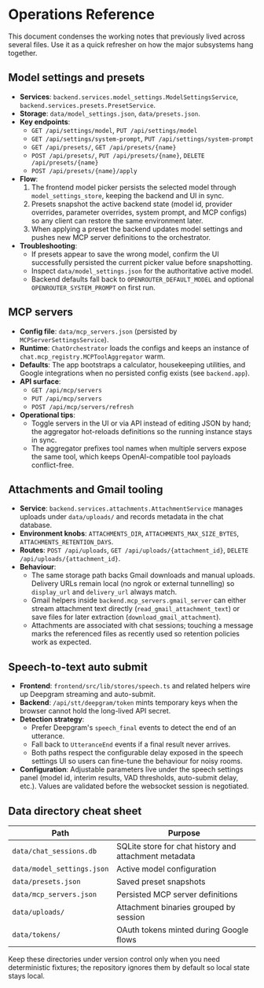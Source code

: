 # Operations Reference

This document condenses the working notes that previously lived across several files.
Use it as a quick refresher on how the major subsystems hang together.

## Model settings and presets

- **Services**: `backend.services.model_settings.ModelSettingsService`,
  `backend.services.presets.PresetService`.
- **Storage**: `data/model_settings.json`, `data/presets.json`.
- **Key endpoints**:
  - `GET /api/settings/model`, `PUT /api/settings/model`
  - `GET /api/settings/system-prompt`, `PUT /api/settings/system-prompt`
  - `GET /api/presets/`, `GET /api/presets/{name}`
  - `POST /api/presets/`, `PUT /api/presets/{name}`, `DELETE /api/presets/{name}`
  - `POST /api/presets/{name}/apply`
- **Flow**:
  1. The frontend model picker persists the selected model through
     `model_settings_store`, keeping the backend and UI in sync.
  2. Presets snapshot the active backend state (model id, provider overrides,
     parameter overrides, system prompt, and MCP configs) so any client can
     restore the same environment later.
  3. When applying a preset the backend updates model settings and pushes new
     MCP server definitions to the orchestrator.
- **Troubleshooting**:
  - If presets appear to save the wrong model, confirm the UI successfully
    persisted the current picker value before snapshotting.
  - Inspect `data/model_settings.json` for the authoritative active model.
  - Backend defaults fall back to `OPENROUTER_DEFAULT_MODEL` and optional
    `OPENROUTER_SYSTEM_PROMPT` on first run.

## MCP servers

- **Config file**: `data/mcp_servers.json` (persisted by
  `MCPServerSettingsService`).
- **Runtime**: `ChatOrchestrator` loads the configs and keeps an instance of
  `chat.mcp_registry.MCPToolAggregator` warm.
- **Defaults**: The app bootstraps a calculator, housekeeping utilities, and
  Google integrations when no persisted config exists (see `backend.app`).
- **API surface**:
  - `GET /api/mcp/servers`
  - `PUT /api/mcp/servers`
  - `POST /api/mcp/servers/refresh`
- **Operational tips**:
  - Toggle servers in the UI or via API instead of editing JSON by hand; the
    aggregator hot-reloads definitions so the running instance stays in sync.
  - The aggregator prefixes tool names when multiple servers expose the same
    tool, which keeps OpenAI-compatible tool payloads conflict-free.

## Attachments and Gmail tooling

- **Service**: `backend.services.attachments.AttachmentService` manages uploads
  under `data/uploads/` and records metadata in the chat database.
- **Environment knobs**: `ATTACHMENTS_DIR`, `ATTACHMENTS_MAX_SIZE_BYTES`,
  `ATTACHMENTS_RETENTION_DAYS`.
- **Routes**: `POST /api/uploads`, `GET /api/uploads/{attachment_id}`,
  `DELETE /api/uploads/{attachment_id}`.
- **Behaviour**:
  - The same storage path backs Gmail downloads and manual uploads. Delivery
    URLs remain local (no ngrok or external tunnelling) so `display_url` and
    `delivery_url` always match.
  - Gmail helpers inside `backend.mcp_servers.gmail_server` can either stream
    attachment text directly (`read_gmail_attachment_text`) or save files for
    later extraction (`download_gmail_attachment`).
  - Attachments are associated with chat sessions; touching a message marks the
    referenced files as recently used so retention policies work as expected.

## Speech-to-text auto submit

- **Frontend**: `frontend/src/lib/stores/speech.ts` and related helpers wire up
  Deepgram streaming and auto-submit.
- **Backend**: `/api/stt/deepgram/token` mints temporary keys when the browser
  cannot hold the long-lived API secret.
- **Detection strategy**:
  - Prefer Deepgram's `speech_final` events to detect the end of an utterance.
  - Fall back to `UtteranceEnd` events if a final result never arrives.
  - Both paths respect the configurable delay exposed in the speech settings UI
    so users can fine-tune the behaviour for noisy rooms.
- **Configuration**: Adjustable parameters live under the speech settings panel
  (model id, interim results, VAD thresholds, auto-submit delay, etc.). Values
  are validated before the websocket session is negotiated.

## Data directory cheat sheet

| Path                     | Purpose                                               |
|--------------------------|-------------------------------------------------------|
| `data/chat_sessions.db`  | SQLite store for chat history and attachment metadata |
| `data/model_settings.json` | Active model configuration                           |
| `data/presets.json`      | Saved preset snapshots                                |
| `data/mcp_servers.json`  | Persisted MCP server definitions                      |
| `data/uploads/`          | Attachment binaries grouped by session                |
| `data/tokens/`           | OAuth tokens minted during Google flows               |

Keep these directories under version control only when you need deterministic
fixtures; the repository ignores them by default so local state stays local.
